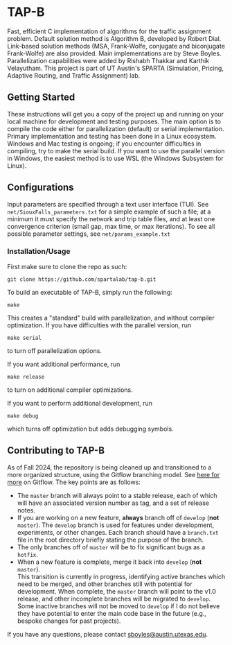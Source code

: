 # TAP-B

Fast, efficient C implementation of algorithms for the traffic assignment problem.
Default solution method is Algorithm B, developed by Robert Dial.
Link-based solution methods (MSA, Frank-Wolfe, conjugate and biconjugate Frank-Wolfe) are also provided.
Main implementations are by Steve Boyles.
Parallelization capabilities were added by Rishabh Thakkar and Karthik Velayutham.
This project is part of UT Austin's SPARTA (Simulation, Pricing, Adaptive Routing, and Traffic Assignment) lab.

## Getting Started

These instructions will get you a copy of the project up and running on your local machine for development and testing purposes.
The main option is to compile the code either for parallelization (default) or serial implementation.
Primary implementation and testing has been done in a Linux ecosystem.
Windows and Mac testing is ongoing; if you encounter difficulties in compiling, try to make the serial build.
If you want to use the parallel version in Windows, the easiest method is to use WSL (the Windows Subsystem for Linux).

## Configurations

Input parameters are specified through a text user interface (TUI).
See `net/SiouxFalls_parameters.txt` for a simple example of such a file; at a minimum it must specify the network and trip table files, and at least one convergence criterion (small gap, max time, or max iterations).
To see all possible parameter settings, see `net/params_example.txt`

### Installation/Usage

First make sure to clone the repo as such:

```
git clone https://github.com/spartalab/tap-b.git
```

To build an executable of TAP-B, simply run the following:

```
make
```

This creates a "standard" build with parallelization, and without compiler optimization.
If you have difficulties with the parallel version, run

```
make serial
```

to turn off parallelization options.

If you want additional performance, run

```
make release
```

to turn on additional compiler optimizations.

If you want to perform additional development, run

```
make debug
```

which turns off optimization but adds debugging symbols.

## Contributing to TAP-B

As of Fall 2024, the repository is being cleaned up and transitioned to a more organized structure, using the Gitflow branching model.
See [here for more](https://nvie.com/posts/a-successful-git-branching-model/) on Gitflow.
The key points are as follows:
- The `master` branch will always point to a stable release, each of which will have an associated version number as tag, and a set of release notes.
- If you are working on a new feature, **always** branch off of `develop` (**not** `master`).  The `develop` branch is used for features under development, experiments, or other changes.  Each branch should have a `branch.txt` file in the root directory briefly stating the purpose of the branch.
- The only branches off of `master` will be to fix significant bugs as a `hotfix`.
- When a new feature is complete, merge it back into `develop` (**not** `master`).  
This transition is currently in progress, identifying active branches which need to be merged, and other branches still with potential for development.
When complete, the `master` branch will point to the v1.0 release, and other incomplete branches will be migrated to `develop`.
Some inactive branches will not be moved to `develop` if I do not believe they have potential to enter the main code base in the future (e.g., bespoke changes for past projects).

If you have any questions, please contact sboyles@austin.utexas.edu.
